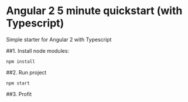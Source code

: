 # Angular 2 5 minute quickstart (with Typescript)

Simple starter for Angular 2 with Typescript

##1. Install node modules:

`npm install`

##2. Run project

`npm start`

##3. Profit
